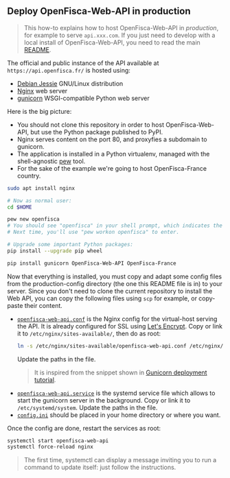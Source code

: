 ## Deploy OpenFisca-Web-API in production

> This how-to explains how to host OpenFisca-Web-API in *production*, for example to serve `api.xxx.com`.
> If you just need to develop with a local install of OpenFisca-Web-API, you need to read
> the main [README](https://github.com/openfisca/openfisca-web-api/blob/master/README.md).

The official and public instance of the API available at `https://api.openfisca.fr/` is hosted using:
- [Debian Jessie](https://www.debian.org/News/2015/20150426) GNU/Linux distribution
- [Nginx](https://www.nginx.com/) web server
- [gunicorn](http://gunicorn.org) WSGI-compatible Python web server

Here is the big picture:
- You should not clone this repository in order to host OpenFisca-Web-API, but use the Python package published to PyPI.
- Nginx serves content on the port 80, and proxyfies a subdomain to gunicorn.
- The application is installed in a Python virtualenv, managed with the shell-agnostic [pew](https://github.com/berdario/pew) tool.
- For the sake of the example we're going to host OpenFisca-France country.

```bash
sudo apt install nginx

# Now as normal user:
cd $HOME

pew new openfisca
# You should see "openfisca" in your shell prompt, which indicates the virtualenv is enabled.
# Next time, you'll use "pew workon openfisca" to enter.

# Upgrade some important Python packages:
pip install --upgrade pip wheel

pip install gunicorn OpenFisca-Web-API OpenFisca-France
```

Now that everything is installed, you must copy and adapt some config files from the production-config directory
(the one this README file is in) to your server.
Since you don't need to clone the current repository to install the Web API, you can copy the following files
using `scp` for example, or copy-paste their content.

- [`openfisca-web-api.conf`](./openfisca-web-api.conf) is the Nginx config for the virtual-host serving the API.
  It is already configured for SSL using [Let's Encrypt](https://letsencrypt.org/).
  Copy or link it to `/etc/nginx/sites-available/`, then do as root:
  ```bash
  ln -s /etc/nginx/sites-available/openfisca-web-api.conf /etc/nginx/sites-enabled/openfisca-web-api.conf`.
  ```
  Update the paths in the file.
  > It is inspired from the snippet shown in [Gunicorn deployment tutorial](http://gunicorn.org/#deployment).
- [`openfisca-web-api.service`](./openfisca-web-api.service) is the systemd service file which allows
to start the gunicorn server in the background.
  Copy or link it to `/etc/systemd/system`. Update the paths in the file.
- [`config.ini`](./config.ini) should be placed in your home directory or where you want.

Once the config are done, restart the services as root:

```bash
systemctl start openfisca-web-api
systemctl force-reload nginx
```

> The first time, systemctl can display a message inviting you to run a command to update itself: just follow the instructions.